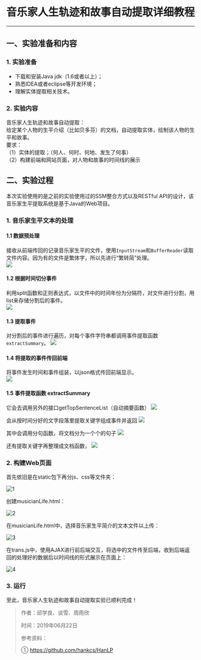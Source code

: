 # 音乐家人生轨迹和故事自动提取详细教程

----

## 一、实验准备和内容

### 1. 实验准备
- 下载和安装Java jdk（1.6或者以上）；
- 熟悉IDEA或者eclipse等开发环境；
- 理解实体提取相关技术。

### 2. 实验内容

音乐家人生轨迹和故事自动提取：   
给定某个人物的生平介绍（比如贝多芬）的文档，自动提取实体，绘制该人物的生平和故事。  
要求：  
（1）实体的提取；（何人、何时、何地、发生了何事）  
（2）构建前端和网站页面，对人物和故事的时间线的展示

## 二、实验过程

本次实验使用的是之前的实验使用过的SSM整合方式以及RESTful API的设计，该音乐家生平提取系统是基于Java的Web项目。

### 1. 音乐家生平文本的处理
#### 1.1 数据预处理
接收从前端传回的记录音乐家生平的文件，使用`InputStream`和`BufferReader`读取文件内容。因为有的文件是繁体字，所以先进行“繁转简”处理。  
![](pic/1.1.png)

#### 1.2 根据时间切分事件
利用split函数和正则表达式，以文件中的时间年份为分隔符，对文件进行分割，用list来存储分割后的事件。    
![](pic/1.2.png)

#### 1.3 提取事件
对分割后的事件进行遍历，对每个事件字符串都调用事件提取函数`extractSummary`。
![](pic/1.3.png)

#### 1.4 将提取的事件传回前端
将事件发生时间和事件组装，以json格式传回前端显示。   
![](pic/1.4.png)

#### 1.5 事件提取函数 extractSummary
它会去调用另外的接口getTopSentenceList（自动摘要函数）
![](pic/1.5.png)

会从按时间分好的文字段落里提取关键字组成事件并返回
![](pic/1.5.1png)

其中会调用分句函数，将文档分为一个个的句子
![](pic/1.5.2png)

还有提取关键字再整理成文档函数，
![](pic/1.5.3png)

### 2. 构建Web页面

首先依旧是在static包下再分js、css等文件夹：

![1](pic/1.png)

创建musicianLife.html：

![2](pic/2.png)

在musicianLife.html中，选择音乐家生平简介的文本文件以上传：

![3](pic/3.png)

在trans.js中，使用AJAX进行前后端交互，将选中的文件传至后端，收到后端返回的处理好的数据后以时间线的形式展示在页面上：

![4](pic/4.png)

### 3. 运行





















至此，音乐家人生轨迹和故事自动提取实验已顺利完成！

> 作者：邱学良、谈雪、周雨欣
>
> 时间：2019年06月22日
>
> 参考资料：
>
> ① https://github.com/hankcs/HanLP

